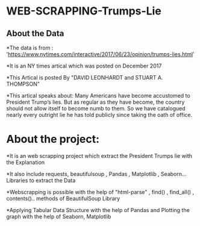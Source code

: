 # WEB-SCRAPPING-Trumps-Lie

## About the Data

*The data is from : 'https://www.nytimes.com/interactive/2017/06/23/opinion/trumps-lies.html'

*It is an NY times artical which was posted on December 2017

*This Artical is posted By "DAVID LEONHARDT and STUART A. THOMPSON"

*This artical speaks about: 
Many Americans have become accustomed to President Trump’s lies. But as regular as they have become, the country should not allow itself to become numb to them. So we have catalogued nearly every outright lie he has told publicly since taking the oath of office.


# About the project:

*It is an web scrapping project which extract the President Trumps lie with the Explanation	

*It also include requests, beautifulsoup , Pandas , Matplotlib , Seaborn... Libraries to extract the Data

*Webscrapping is possible with the help of "html-parse" , find() , find_all() , contents().. methods of BeautifulSoup Library

*Applying Tabular Data Structure with the help of Pandas and Plotting the graph with the help of Seaborn, Matplotlib
